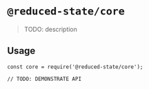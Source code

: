# `@reduced-state/core`

> TODO: description

## Usage

```
const core = require('@reduced-state/core');

// TODO: DEMONSTRATE API
```
